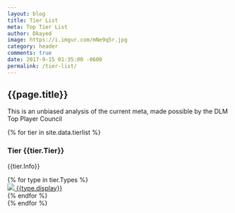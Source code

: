 ```yaml
---
layout: blog
title: Tier List
meta: Top Tier List
author: Dkayed
image: https://i.imgur.com/mNe9q5r.jpg
category: header
comments: true
date: 2017-9-15 01:35:00 -0600
permalink: /tier-list/
---
```


<div class="section">
    <h2 class="text-center">{{page.title}}</h2>
    <p class="text-center"> This is an unbiased analysis of the current meta, made possible by the DLM Top Player Council</p>    
</div>

<div class="section">
    {% for tier in site.data.tierlist %}
        <div class="section">
            <h3>Tier {{tier.Tier}}</h3>
            <p>{{tier.Info}}</p>
            <div class="decktype-filter row">
                {% for type in tier.Types %}
                    <div class="btn-wrapper col-sm-6 col-md-4 col-lg-3" >
                        <a class="btn-decktype" href="{{site.url}}/tier-list/{{type.id}}">
                            <img class="decktype-card" src= "https://yugiohprices.com/api/card_image/{{type.card}}"/>
                            <span class="decktype-display">{{type.display}}</span>
                        </a>
                    </div>
                {% endfor %}
            </div>
        </div>
    {% endfor %}
</div>
    
